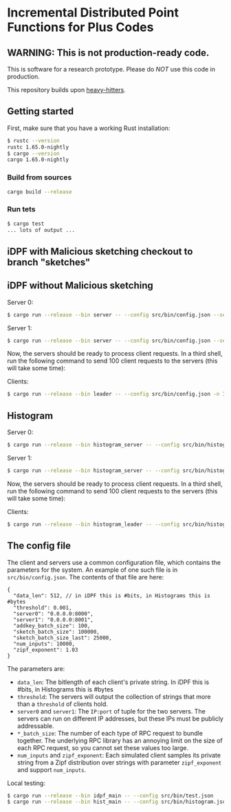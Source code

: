 # Incremental Distributed Point Functions for Plus Codes
## WARNING: This is not production-ready code.

This is software for a research prototype. Please
do *NOT* use this code in production.

This repository builds upon [heavy-hitters](https://github.com/henrycg/heavyhitters).

## Getting started
First, make sure that you have a working Rust installation:

```bash
$ rustc --version   
rustc 1.65.0-nightly
$ cargo --version
cargo 1.65.0-nightly
```

### Build from sources
```bash
cargo build --release
```

### Run tets
```bash
$ cargo test
... lots of output ...
```

## iDPF with Malicious sketching checkout to branch "sketches"
## iDPF without Malicious sketching

Server 0:
```bash
$ cargo run --release --bin server -- --config src/bin/config.json --server_id 0
```

Server 1:
```bash
$ cargo run --release --bin server -- --config src/bin/config.json --server_id 1
```

Now, the servers should be ready to process client requests. In a third shell, run the following command to send 100 client requests to the servers (this will take some time):

Clients:
```bash
$ cargo run --release --bin leader -- --config src/bin/config.json -n 100
```

## Histogram

Server 0:
```bash
$ cargo run --release --bin histogram_server -- --config src/bin/histogram.json --server_id 0
```

Server 1:
```bash
$ cargo run --release --bin histogram_server -- --config src/bin/histogram.json --server_id 1
```

Now, the servers should be ready to process client requests. In a third shell, run the following command to send 100 client requests to the servers (this will take some time):

Clients:
```bash
$ cargo run --release --bin histogram_leader -- --config src/bin/histogram.json -n 100
```


## The config file

The client and servers use a common configuration file, which contains the parameters for the system. An example of one such file is in `src/bin/config.json`. The contents of that file are here:

```
{
  "data_len": 512, // in iDPF this is #bits, in Histograms this is #bytes
  "threshold": 0.001,
  "server0": "0.0.0.0:8000",
  "server1": "0.0.0.0:8001",
  "addkey_batch_size": 100,
  "sketch_batch_size": 100000,
  "sketch_batch_size_last": 25000,
  "num_inputs": 10000,
  "zipf_exponent": 1.03
}
```

The parameters are:

* `data_len`: The bitlength of each client's private string. In iDPF this is #bits, in Histograms this is #bytes
* `threshold`: The servers will output the collection of strings that more than a `threshold` of clients hold.
* `server0` and `server1`: The `IP:port` of tuple for the two servers. The servers can run on different IP addresses, but these IPs must be publicly addressable.
* `*_batch_size`: The number of each type of RPC request to bundle together. The underlying RPC library has an annoying limit on the size of each RPC request, so you cannot set these values too large.
* `num_inputs` and `zipf_exponent`: Each simulated client samples its private string from a Zipf distribution over strings with parameter `zipf_exponent` and support `num_inputs`.


Local testing:
```bash
$ cargo run --release --bin idpf_main -- --config src/bin/test.json
$ cargo run --release --bin hist_main -- --config src/bin/histogram.json
```